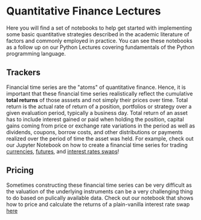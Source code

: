 # Quantitative Finance Lectures

Here you will find a set of notebooks to help get started with implementing some basic quantitative strategies described in the academic literature of factors and commonly employed in practice. You can see these notebooks as a follow up on our Python Lectures covering fundamentals of the Python programming language.

## Trackers

Financial time series are the "atoms" of quantitative finance. Hence, it is important that these financial time series realistically reflect the cumulative **total returns** of those asssets and not simply their prices over time. Total return is the actual rate of return of a position, portfolios or strategy over a given evaluation period, typically a business day. Total return of an asset has to include interest gained or paid when holding the position, capital gains coming from price or exchange rate variations in the period as well as dividends, coupons, borrow costs, and other distributions or payments realized over the period of time the asset was held. For example, check out our Jupyter Notebook on how to create a financial time series for trading [currencies](https://github.com/Finance-Hub/FinanceHubMaterials/blob/master/Quantitative%20Finance%20Lectures/creating_fx_time_series_fh.ipynb), [futures](https://github.com/Finance-Hub/FinanceHubMaterials/blob/master/Quantitative%20Finance%20Lectures/rolling_futures_time_series.ipynb), and [interest rates swaps](https://github.com/Finance-Hub/FinanceHubMaterials/blob/master/Quantitative%20Finance%20Lectures/swap_historical_returns.ipynb)!

## Pricing

Sometimes constructing these financial time series can be very difficult as the valuation of the underlying instruments can be a very challenging thing to do based on pulically available data. Check out our notebook that shows how to price and calculate the returns of a plain-vanilla interest rate swap [here]()
